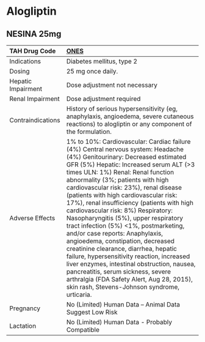 # Alogliptin

## NESINA 25mg

| TAH Drug Code      | [**ONES**](https://www.tahsda.org.tw/drugs/hissearch.php?drug_code=ONES)                                                                                                                                                                                                                                                                                                                                                                                                                                                                                                                                                                                                                                                                                                                                                                        |
|:-------------------|:------------------------------------------------------------------------------------------------------------------------------------------------------------------------------------------------------------------------------------------------------------------------------------------------------------------------------------------------------------------------------------------------------------------------------------------------------------------------------------------------------------------------------------------------------------------------------------------------------------------------------------------------------------------------------------------------------------------------------------------------------------------------------------------------------------------------------------------------|
| Indications        | Diabetes mellitus, type 2                                                                                                                                                                                                                                                                                                                                                                                                                                                                                                                                                                                                                                                                                                                                                                                                                       |
| Dosing             | 25 mg once daily.                                                                                                                                                                                                                                                                                                                                                                                                                                                                                                                                                                                                                                                                                                                                                                                                                               |
| Hepatic Impairment | Dose adjustment not necessary                                                                                                                                                                                                                                                                                                                                                                                                                                                                                                                                                                                                                                                                                                                                                                                                                   |
| Renal Impairment   | Dose adjustment required                                                                                                                                                                                                                                                                                                                                                                                                                                                                                                                                                                                                                                                                                                                                                                                                                        |
| Contraindications  | History of serious hypersensitivity (eg, anaphylaxis, angioedema, severe cutaneous reactions) to alogliptin or any component of the formulation.                                                                                                                                                                                                                                                                                                                                                                                                                                                                                                                                                                                                                                                                                                |
| Adverse Effects    | 1% to 10%: Cardiovascular: Cardiac failure (4%) Central nervous system: Headache (4%) Genitourinary: Decreased estimated GFR (5%) Hepatic: Increased serum ALT (>3 times ULN: 1%) Renal: Renal function abnormality (3%; patients with high cardiovascular risk: 23%), renal disease (patients with high cardiovascular risk: 17%), renal insufficiency (patients with high cardiovascular risk: 8%) Respiratory: Nasopharyngitis (5%), upper respiratory tract infection (5%) <1%, postmarketing, and/or case reports: Anaphylaxis, angioedema, constipation, decreased creatinine clearance, diarrhea, hepatic failure, hypersensitivity reaction, increased liver enzymes, intestinal obstruction, nausea, pancreatitis, serum sickness, severe arthralgia (FDA Safety Alert, Aug 28, 2015), skin rash, Stevens-Johnson syndrome, urticaria. |
| Pregnancy          | No (Limited) Human Data – Animal Data Suggest Low Risk                                                                                                                                                                                                                                                                                                                                                                                                                                                                                                                                                                                                                                                                                                                                                                                          |
| Lactation          | No (Limited) Human Data - Probably Compatible                                                                                                                                                                                                                                                                                                                                                                                                                                                                                                                                                                                                                                                                                                                                                                                                   |


